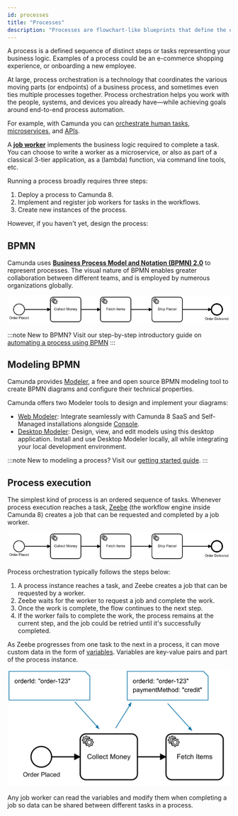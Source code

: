 ```yaml
---
id: processes
title: "Processes"
description: "Processes are flowchart-like blueprints that define the orchestration of tasks."
---
```


A process is a defined sequence of distinct steps or tasks representing your business logic. Examples of a process could be an e-commerce shopping experience, or onboarding a new employee.

At large, process orchestration is a technology that coordinates the various moving parts (or endpoints) of a business process, and sometimes even ties multiple processes together. Process orchestration helps you work with the people, systems, and devices you already have—while achieving goals around end-to-end process automation.

For example, with Camunda you can [orchestrate human tasks](../../guides/getting-started-orchestrate-human-tasks.md), [microservices](/guides/getting-started-example.md), and [APIs](/guides/getting-started-orchestrate-apis.md).

A **[job worker](./job-workers.md)** implements the business logic required to complete a task. You can choose to write a worker as a microservice, or also as part of a classical 3-tier application, as a \(lambda\) function, via command line tools, etc.

Running a process broadly requires three steps:

1. Deploy a process to Camunda 8.
2. Implement and register job workers for tasks in the workflows.
3. Create new instances of the process.

However, if you haven't yet, design the process:

## BPMN

Camunda uses **[Business Process Model and Notation (BPMN) 2.0](/components/modeler/bpmn/bpmn.md)** to represent processes. The visual nature of BPMN enables greater collaboration between different teams, and is employed by numerous organizations globally.

![process example](./assets/order-process.png)

:::note
New to BPMN? Visit our step-by-step introductory guide on [automating a process using BPMN](/components/modeler/bpmn/automating-a-process-using-bpmn.md)
:::

## Modeling BPMN

Camunda provides [Modeler](/components/modeler/about-modeler.md), a free and open source BPMN modeling tool to create BPMN diagrams and configure their technical properties.

Camunda offers two Modeler tools to design and implement your diagrams:

- [Web Modeler](/components/modeler/web-modeler/launch-web-modeler.md): Integrate seamlessly with Camunda 8 SaaS and Self-Managed installations alongside [Console](../console/introduction-to-console.md).
- [Desktop Modeler](/components/modeler/desktop-modeler/index.md): Design, view, and edit models using this desktop application. Install and use Desktop Modeler locally, all while integrating your local development environment.

:::note
New to modeling a process? Visit our [getting started guide](/components/modeler/web-modeler/collaboration/design-your-process.md).
:::

## Process execution

The simplest kind of process is an ordered sequence of tasks. Whenever process execution reaches a task, [Zeebe](/components/zeebe/zeebe-overview.md) (the workflow engine inside Camunda 8) creates a job that can be requested and completed by a job worker.

![process-sequence](assets/order-process.png)

Process orchestration typically follows the steps below:

1. A process instance reaches a task, and Zeebe creates a job that can be requested by a worker.
2. Zeebe waits for the worker to request a job and complete the work.
3. Once the work is complete, the flow continues to the next step.
4. If the worker fails to complete the work, the process remains at the current step, and the job could be retried until it's successfully completed.

As Zeebe progresses from one task to the next in a process, it can move custom data in the form of [variables](/components/concepts/variables.md). Variables are key-value pairs and part of the process instance.

![data-flow](assets/process-data-flow.png)

Any job worker can read the variables and modify them when completing a job so data can be shared between different tasks in a process.
